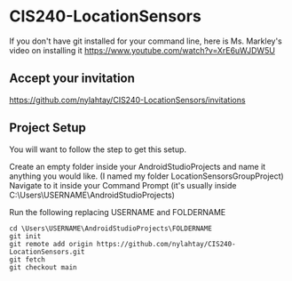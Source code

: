 # CIS240-LocationSensors
If you don't have git installed for your command line, here is Ms. Markley's video on installing it
https://www.youtube.com/watch?v=XrE6uWJDW5U

## Accept your invitation
https://github.com/nylahtay/CIS240-LocationSensors/invitations

## Project Setup
You will want to follow the step to get this setup.

Create an empty folder inside your AndroidStudioProjects and name it anything you would like. (I named my folder LocationSensorsGroupProject)
Navigate to it inside your Command Prompt (it's usually inside C:\Users\USERNAME\AndroidStudioProjects\)

Run the following replacing USERNAME and FOLDERNAME

```
cd \Users\USERNAME\AndroidStudioProjects\FOLDERNAME
git init
git remote add origin https://github.com/nylahtay/CIS240-LocationSensors.git
git fetch
git checkout main
```